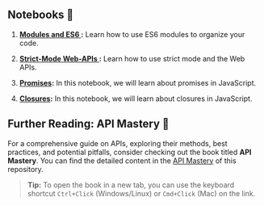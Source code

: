 ## Notebooks 📓

1. **[Modules and ES6 ](01-Modules-and-ES6.ipynb):** Learn how to use ES6 modules to organize your code.

2. **[Strict-Mode Web-APIs ](02-Strict-Mode-and-Web-APIs.ipynb):** Learn how to use strict mode and the Web APIs.

3. **[Promises](./04-Promises.ipynb):** In this notebook, we will learn about promises in JavaScript.

4. **[Closures](./05-Closures.ipynb):** In this notebook, we will learn about closures in JavaScript.

## Further Reading: API Mastery 📘

For a comprehensive guide on APIs, exploring their methods, best practices, and potential pitfalls, consider checking out the book titled **API Mastery**. You can find the detailed content in the [API Mastery](https://github.com/ZeeshanMukhtar1/JS-Playbook/raw/main/Assets/API-Mastery.pdf) of this repository.

> **Tip:** To open the book in a new tab, you can use the keyboard shortcut `Ctrl+Click` (Windows/Linux) or `Cmd+Click` (Mac) on the link.

